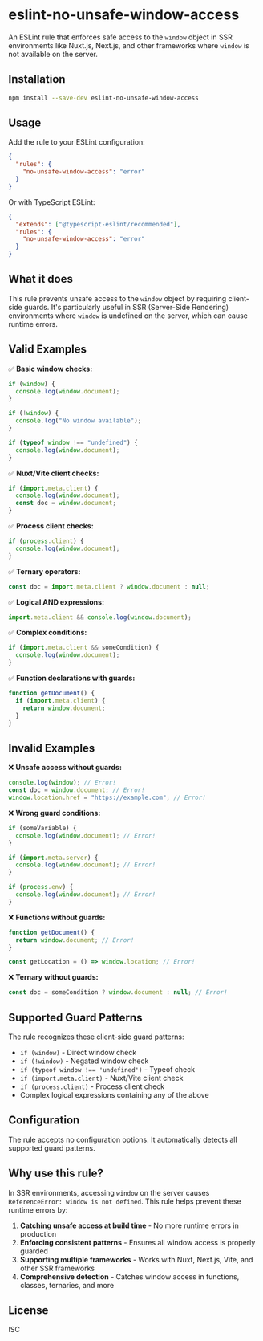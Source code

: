 # eslint-no-unsafe-window-access

An ESLint rule that enforces safe access to the `window` object in SSR environments like Nuxt.js, Next.js, and other frameworks where `window` is not available on the server.

## Installation

```bash
npm install --save-dev eslint-no-unsafe-window-access
```

## Usage

Add the rule to your ESLint configuration:

```json
{
  "rules": {
    "no-unsafe-window-access": "error"
  }
}
```

Or with TypeScript ESLint:

```json
{
  "extends": ["@typescript-eslint/recommended"],
  "rules": {
    "no-unsafe-window-access": "error"
  }
}
```

## What it does

This rule prevents unsafe access to the `window` object by requiring client-side guards. It's particularly useful in SSR (Server-Side Rendering) environments where `window` is undefined on the server, which can cause runtime errors.

## Valid Examples

✅ **Basic window checks:**

```javascript
if (window) {
  console.log(window.document);
}

if (!window) {
  console.log("No window available");
}

if (typeof window !== "undefined") {
  console.log(window.document);
}
```

✅ **Nuxt/Vite client checks:**

```javascript
if (import.meta.client) {
  console.log(window.document);
  const doc = window.document;
}
```

✅ **Process client checks:**

```javascript
if (process.client) {
  console.log(window.document);
}
```

✅ **Ternary operators:**

```javascript
const doc = import.meta.client ? window.document : null;
```

✅ **Logical AND expressions:**

```javascript
import.meta.client && console.log(window.document);
```

✅ **Complex conditions:**

```javascript
if (import.meta.client && someCondition) {
  console.log(window.document);
}
```

✅ **Function declarations with guards:**

```javascript
function getDocument() {
  if (import.meta.client) {
    return window.document;
  }
}
```

## Invalid Examples

❌ **Unsafe access without guards:**

```javascript
console.log(window); // Error!
const doc = window.document; // Error!
window.location.href = "https://example.com"; // Error!
```

❌ **Wrong guard conditions:**

```javascript
if (someVariable) {
  console.log(window.document); // Error!
}

if (import.meta.server) {
  console.log(window.document); // Error!
}

if (process.env) {
  console.log(window.document); // Error!
}
```

❌ **Functions without guards:**

```javascript
function getDocument() {
  return window.document; // Error!
}

const getLocation = () => window.location; // Error!
```

❌ **Ternary without guards:**

```javascript
const doc = someCondition ? window.document : null; // Error!
```

## Supported Guard Patterns

The rule recognizes these client-side guard patterns:

- `if (window)` - Direct window check
- `if (!window)` - Negated window check
- `if (typeof window !== 'undefined')` - Typeof check
- `if (import.meta.client)` - Nuxt/Vite client check
- `if (process.client)` - Process client check
- Complex logical expressions containing any of the above

## Configuration

The rule accepts no configuration options. It automatically detects all supported guard patterns.

## Why use this rule?

In SSR environments, accessing `window` on the server causes `ReferenceError: window is not defined`. This rule helps prevent these runtime errors by:

1. **Catching unsafe access at build time** - No more runtime errors in production
2. **Enforcing consistent patterns** - Ensures all window access is properly guarded
3. **Supporting multiple frameworks** - Works with Nuxt, Next.js, Vite, and other SSR frameworks
4. **Comprehensive detection** - Catches window access in functions, classes, ternaries, and more

## License

ISC
